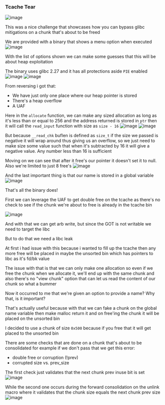 <h3> Tcache Tear </h3>

![image](https://github.com/user-attachments/assets/ebaf39a1-fc08-4b28-bdbe-002351d5f767)

This was a nice challenge that showcases how you can bypass glibc mitigations on a chunk that's about to be freed

We are provided with a binary that shows a menu option when executed
![image](https://github.com/user-attachments/assets/3e8c1981-f15e-4680-90b1-8321b762aad0)

With the list of options shown we can make some guesses that this will be about heap exploitation

The binary uses glibc 2.27 and it has all protections aside `PIE` enabled 
![image](https://github.com/user-attachments/assets/001835f1-41c1-4223-b6db-e4021e2fa632)
![image](https://github.com/user-attachments/assets/c07bc682-c844-4361-88dc-ff4b6f336c78)

From reversing i got that:
- We have just only one place where our heap pointer is stored
- There's a heap overflow
- A UAF

Here in the `allocate` function, we can make any sized allocation as long as it's less than or equal to 256 and the address returned is stored in `ptr` then it will call the `read_input` function with size as `size - 16`
![image](https://github.com/user-attachments/assets/50e33f2d-4562-4788-8372-24a8c8e77ed2)
![image](https://github.com/user-attachments/assets/ef2304cd-9fb8-4168-9e97-9ddca82c2478)

But because `__read_chk` buflen is defined as `size_t` if the size we passed is negative it will wrap around thus giving us an overflow, so we just need to make size some value such that when it's subtracted by 16 it will give a negative value. Any number less than 16 is sufficient

Moving on we can see that after it free's our pointer it doesn't set it to null. Also we're limited to just 8 free's
![image](https://github.com/user-attachments/assets/69b33468-2288-401e-b31a-3c2115763885)

And the last important thing is that our name is stored in a global variable
![image](https://github.com/user-attachments/assets/c813106d-ca4a-4876-b84a-6dc6c6636e64)

That's all the binary does!

First we can leverage the UAF to get double free on the tcache as there's no check to see if the chunk we're about to free is already in the tcache bin

![image](https://github.com/user-attachments/assets/66df5bff-83d9-4a37-9a4a-51eae585c9e2)

And with that we can get arb write, but since the GOT is not writable we need to target the libc

But to do that we need a libc leak

At first i had issue with this because i wanted to fill up the tcache then any more free will be placed in maybe the unsorted bin which has pointers to libc as it's fd/bk value

The issue with that is that we can only make one allocation so even if we free the chunk when we allocate it, we'll end up with the same chunk and also there's no "view chunk" option that can let us read the content of our chunk so what a bummer

Now it occurred to me that we're given an option to provide a name? Why that, is it important?

That's actually useful because with that we can fake a chunk on the global name variable then make malloc return it and on free'ing the chunk it will be placed on the unsorted bin

I decided to use a chunk of size `0x500` because if you free that it will get placed to the unsorted bin 

There are some checks that are done on a chunk that's about to be consolidated for example if we don't pass that we get this error:
- double free or corruption (!prev)
- corrupted size vs. prev_size

The first check just validates that the next chunk prev inuse bit is set
![image](https://github.com/user-attachments/assets/b7509c42-312e-403d-80fd-2717dcc29b48)

While the second one occurs during the forward consolidation on the unlink macro where it validates that the chunk size equals the next chunk prev size
![image](https://github.com/user-attachments/assets/17bc4767-b285-4024-98ab-eac02e71ba4d)




























